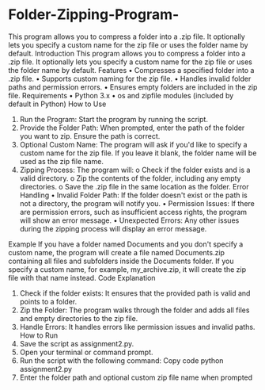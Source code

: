 # Folder-Zipping-Program-
This program allows you to compress a folder into a .zip file. It optionally lets you specify a custom name for the zip file or uses the folder name by default.
Introduction
This program allows you to compress a folder into a .zip file. It optionally lets you specify a custom name for the zip file or uses the folder name by default.
Features
•	Compresses a specified folder into a .zip file.
•	Supports custom naming for the zip file.
•	Handles invalid folder paths and permission errors.
•	Ensures empty folders are included in the zip file. Requirements
•	Python 3.x
•	os and zipfile modules (included by default in Python) How to Use
1.	Run the Program: Start the program by running the script.
2.	Provide the Folder Path: When prompted, enter the path of the folder you want to zip. Ensure the path is correct.
3.	Optional Custom Name: The program will ask if you'd like to specify a custom name for the zip file. If you leave it blank, the folder name will be used as the zip file name.
4.	Zipping Process: The program will:
o	Check if the folder exists and is a valid directory.
o	Zip the contents of the folder, including any empty directories.
o	Save the .zip file in the same location as the folder. Error Handling
•	Invalid Folder Path: If the folder doesn't exist or the path is not a directory, the program will notify you.
•	Permission Issues: If there are permission errors, such as insufficient access rights, the program will show an error message.
•	Unexpected Errors: Any other issues during the zipping process will display an error message.
 
Example
If you have a folder named Documents and you don't specify a custom name, the program will create a file named Documents.zip containing all files and subfolders inside the Documents folder.
If you specify a custom name, for example, my_archive.zip, it will create the zip file with that name instead.
Code Explanation
1.	Check if the folder exists: It ensures that the provided path is valid and points to a folder.
2.	Zip the Folder: The program walks through the folder and adds all files and empty directories to the zip file.
3.	Handle Errors: It handles errors like permission issues and invalid paths. How to Run
1.	Save the script as assignment2.py.
2.	Open your terminal or command prompt.
3.	Run the script with the following command:
Copy code
python assignment2.py
4.	Enter the folder path and optional custom zip file name when prompted

